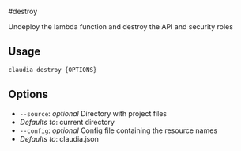 #destroy

Undeploy the lambda function and destroy the API and security roles

## Usage

```bash
claudia destroy {OPTIONS}
```

## Options

*  `--source`:  _optional_ Directory with project files
  * _Defaults to_: current directory
*  `--config`:  _optional_ Config file containing the resource names
  * _Defaults to_: claudia.json
